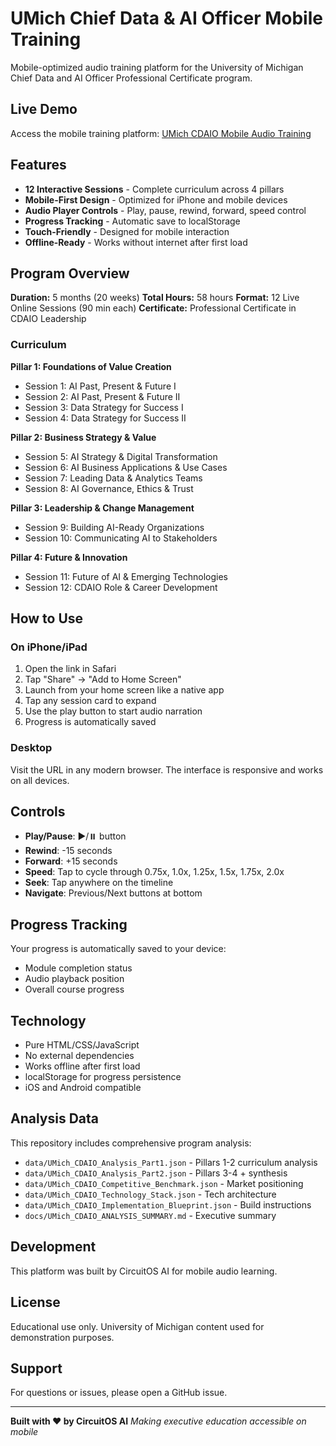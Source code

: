 # UMich Chief Data & AI Officer Mobile Training

Mobile-optimized audio training platform for the University of Michigan Chief Data and AI Officer Professional Certificate program.

## Live Demo

Access the mobile training platform: [UMich CDAIO Mobile Audio Training](https://noelpena.github.io/UMich-CDAIO-Mobile/)

## Features

- **12 Interactive Sessions** - Complete curriculum across 4 pillars
- **Mobile-First Design** - Optimized for iPhone and mobile devices
- **Audio Player Controls** - Play, pause, rewind, forward, speed control
- **Progress Tracking** - Automatic save to localStorage
- **Touch-Friendly** - Designed for mobile interaction
- **Offline-Ready** - Works without internet after first load

## Program Overview

**Duration:** 5 months (20 weeks)
**Total Hours:** 58 hours
**Format:** 12 Live Online Sessions (90 min each)
**Certificate:** Professional Certificate in CDAIO Leadership

### Curriculum

**Pillar 1: Foundations of Value Creation**
- Session 1: AI Past, Present & Future I
- Session 2: AI Past, Present & Future II
- Session 3: Data Strategy for Success I
- Session 4: Data Strategy for Success II

**Pillar 2: Business Strategy & Value**
- Session 5: AI Strategy & Digital Transformation
- Session 6: AI Business Applications & Use Cases
- Session 7: Leading Data & Analytics Teams
- Session 8: AI Governance, Ethics & Trust

**Pillar 3: Leadership & Change Management**
- Session 9: Building AI-Ready Organizations
- Session 10: Communicating AI to Stakeholders

**Pillar 4: Future & Innovation**
- Session 11: Future of AI & Emerging Technologies
- Session 12: CDAIO Role & Career Development

## How to Use

### On iPhone/iPad

1. Open the link in Safari
2. Tap "Share" → "Add to Home Screen"
3. Launch from your home screen like a native app
4. Tap any session card to expand
5. Use the play button to start audio narration
6. Progress is automatically saved

### Desktop

Visit the URL in any modern browser. The interface is responsive and works on all devices.

## Controls

- **Play/Pause**: ▶️/⏸️ button
- **Rewind**: -15 seconds
- **Forward**: +15 seconds
- **Speed**: Tap to cycle through 0.75x, 1.0x, 1.25x, 1.5x, 1.75x, 2.0x
- **Seek**: Tap anywhere on the timeline
- **Navigate**: Previous/Next buttons at bottom

## Progress Tracking

Your progress is automatically saved to your device:
- Module completion status
- Audio playback position
- Overall course progress

## Technology

- Pure HTML/CSS/JavaScript
- No external dependencies
- Works offline after first load
- localStorage for progress persistence
- iOS and Android compatible

## Analysis Data

This repository includes comprehensive program analysis:

- `data/UMich_CDAIO_Analysis_Part1.json` - Pillars 1-2 curriculum analysis
- `data/UMich_CDAIO_Analysis_Part2.json` - Pillars 3-4 + synthesis
- `data/UMich_CDAIO_Competitive_Benchmark.json` - Market positioning
- `data/UMich_CDAIO_Technology_Stack.json` - Tech architecture
- `data/UMich_CDAIO_Implementation_Blueprint.json` - Build instructions
- `docs/UMich_CDAIO_ANALYSIS_SUMMARY.md` - Executive summary

## Development

This platform was built by CircuitOS AI for mobile audio learning.

## License

Educational use only. University of Michigan content used for demonstration purposes.

## Support

For questions or issues, please open a GitHub issue.

---

**Built with ❤️ by CircuitOS AI**
*Making executive education accessible on mobile*
